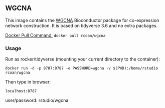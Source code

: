 ## WGCNA

This image contains the [WGCNA](https://horvath.genetics.ucla.edu/html/CoexpressionNetwork/Rpackages/WGCNA/Tutorials/index.html) Bioconductor package for co-expression network construction. It is based on tidyverse 3.6 and no extra packages.

<u>Docker Pull Command:</u> `docker pull rcoan/wgcna`

### Usage

Run as rocker/tidyverse (mounting your current directory to the container):

`docker run -d -p 8787:8787 -e PASSWORD=wgcna -v $(PWD):/home/rstudio rcoan/wgcna`

Then type in browser:

`localhost:8787`

user/password: rstudio/wgcna
